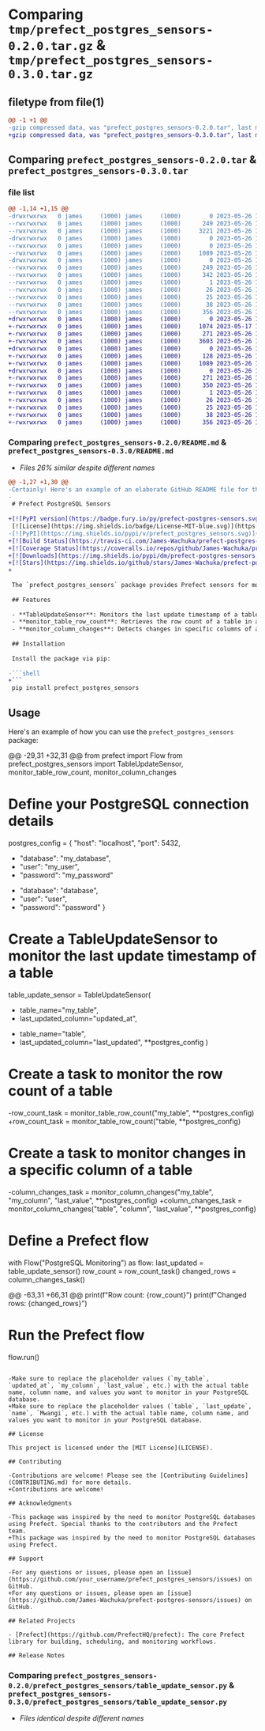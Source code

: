 # Comparing `tmp/prefect_postgres_sensors-0.2.0.tar.gz` & `tmp/prefect_postgres_sensors-0.3.0.tar.gz`

## filetype from file(1)

```diff
@@ -1 +1 @@
-gzip compressed data, was "prefect_postgres_sensors-0.2.0.tar", last modified: Fri May 26 11:13:29 2023, max compression
+gzip compressed data, was "prefect_postgres_sensors-0.3.0.tar", last modified: Fri May 26 11:32:19 2023, max compression
```

## Comparing `prefect_postgres_sensors-0.2.0.tar` & `prefect_postgres_sensors-0.3.0.tar`

### file list

```diff
@@ -1,14 +1,15 @@
-drwxrwxrwx   0 james     (1000) james     (1000)        0 2023-05-26 11:13:29.638169 prefect_postgres_sensors-0.2.0/
--rwxrwxrwx   0 james     (1000) james     (1000)      249 2023-05-26 11:13:29.627166 prefect_postgres_sensors-0.2.0/PKG-INFO
--rwxrwxrwx   0 james     (1000) james     (1000)     3221 2023-05-26 11:08:30.000000 prefect_postgres_sensors-0.2.0/README.md
-drwxrwxrwx   0 james     (1000) james     (1000)        0 2023-05-26 11:13:29.362170 prefect_postgres_sensors-0.2.0/prefect_postgres_sensors/
--rwxrwxrwx   0 james     (1000) james     (1000)        0 2023-05-26 10:21:18.000000 prefect_postgres_sensors-0.2.0/prefect_postgres_sensors/__init__.py
--rwxrwxrwx   0 james     (1000) james     (1000)     1089 2023-05-26 10:22:22.000000 prefect_postgres_sensors-0.2.0/prefect_postgres_sensors/table_update_sensor.py
-drwxrwxrwx   0 james     (1000) james     (1000)        0 2023-05-26 11:13:29.575167 prefect_postgres_sensors-0.2.0/prefect_postgres_sensors.egg-info/
--rwxrwxrwx   0 james     (1000) james     (1000)      249 2023-05-26 11:13:27.000000 prefect_postgres_sensors-0.2.0/prefect_postgres_sensors.egg-info/PKG-INFO
--rwxrwxrwx   0 james     (1000) james     (1000)      342 2023-05-26 11:13:28.000000 prefect_postgres_sensors-0.2.0/prefect_postgres_sensors.egg-info/SOURCES.txt
--rwxrwxrwx   0 james     (1000) james     (1000)        1 2023-05-26 11:13:27.000000 prefect_postgres_sensors-0.2.0/prefect_postgres_sensors.egg-info/dependency_links.txt
--rwxrwxrwx   0 james     (1000) james     (1000)       26 2023-05-26 11:13:28.000000 prefect_postgres_sensors-0.2.0/prefect_postgres_sensors.egg-info/requires.txt
--rwxrwxrwx   0 james     (1000) james     (1000)       25 2023-05-26 11:13:28.000000 prefect_postgres_sensors-0.2.0/prefect_postgres_sensors.egg-info/top_level.txt
--rwxrwxrwx   0 james     (1000) james     (1000)       38 2023-05-26 11:13:29.640171 prefect_postgres_sensors-0.2.0/setup.cfg
--rwxrwxrwx   0 james     (1000) james     (1000)      356 2023-05-26 11:12:56.000000 prefect_postgres_sensors-0.2.0/setup.py
+drwxrwxrwx   0 james     (1000) james     (1000)        0 2023-05-26 11:32:19.194517 prefect_postgres_sensors-0.3.0/
+-rwxrwxrwx   0 james     (1000) james     (1000)     1074 2023-05-17 13:09:12.000000 prefect_postgres_sensors-0.3.0/LICENSE
+-rwxrwxrwx   0 james     (1000) james     (1000)      271 2023-05-26 11:32:19.183513 prefect_postgres_sensors-0.3.0/PKG-INFO
+-rwxrwxrwx   0 james     (1000) james     (1000)     3603 2023-05-26 11:26:27.000000 prefect_postgres_sensors-0.3.0/README.md
+drwxrwxrwx   0 james     (1000) james     (1000)        0 2023-05-26 11:32:18.888255 prefect_postgres_sensors-0.3.0/prefect_postgres_sensors/
+-rwxrwxrwx   0 james     (1000) james     (1000)      128 2023-05-26 11:30:24.000000 prefect_postgres_sensors-0.3.0/prefect_postgres_sensors/__init__.py
+-rwxrwxrwx   0 james     (1000) james     (1000)     1089 2023-05-26 10:22:22.000000 prefect_postgres_sensors-0.3.0/prefect_postgres_sensors/table_update_sensor.py
+drwxrwxrwx   0 james     (1000) james     (1000)        0 2023-05-26 11:32:19.139545 prefect_postgres_sensors-0.3.0/prefect_postgres_sensors.egg-info/
+-rwxrwxrwx   0 james     (1000) james     (1000)      271 2023-05-26 11:32:17.000000 prefect_postgres_sensors-0.3.0/prefect_postgres_sensors.egg-info/PKG-INFO
+-rwxrwxrwx   0 james     (1000) james     (1000)      350 2023-05-26 11:32:17.000000 prefect_postgres_sensors-0.3.0/prefect_postgres_sensors.egg-info/SOURCES.txt
+-rwxrwxrwx   0 james     (1000) james     (1000)        1 2023-05-26 11:32:17.000000 prefect_postgres_sensors-0.3.0/prefect_postgres_sensors.egg-info/dependency_links.txt
+-rwxrwxrwx   0 james     (1000) james     (1000)       26 2023-05-26 11:32:17.000000 prefect_postgres_sensors-0.3.0/prefect_postgres_sensors.egg-info/requires.txt
+-rwxrwxrwx   0 james     (1000) james     (1000)       25 2023-05-26 11:32:17.000000 prefect_postgres_sensors-0.3.0/prefect_postgres_sensors.egg-info/top_level.txt
+-rwxrwxrwx   0 james     (1000) james     (1000)       38 2023-05-26 11:32:19.196516 prefect_postgres_sensors-0.3.0/setup.cfg
+-rwxrwxrwx   0 james     (1000) james     (1000)      356 2023-05-26 11:31:51.000000 prefect_postgres_sensors-0.3.0/setup.py
```

### Comparing `prefect_postgres_sensors-0.2.0/README.md` & `prefect_postgres_sensors-0.3.0/README.md`

 * *Files 26% similar despite different names*

```diff
@@ -1,27 +1,30 @@
-Certainly! Here's an example of an elaborate GitHub README file for the "prefect_postgres_sensors" project:
-
 # Prefect PostgreSQL Sensors
 
+[![PyPI version](https://badge.fury.io/py/prefect-postgres-sensors.svg)](https://badge.fury.io/py/prefect-postgres-sensors)
 [![License](https://img.shields.io/badge/License-MIT-blue.svg)](https://opensource.org/licenses/MIT)
-[![PyPI](https://img.shields.io/pypi/v/prefect_postgres_sensors.svg)](https://pypi.org/project/prefect_postgres_sensors/)
+[![Build Status](https://travis-ci.com/James-Wachuka/prefect-postgres-sensors.svg?branch=main)](https://travis-ci.com/James-Wachuka/prefect-postgres-sensors)
+[![Coverage Status](https://coveralls.io/repos/github/James-Wachuka/prefect-postgres-sensors/badge.svg?branch=main)](https://coveralls.io/github/James-Wachuka/prefect-postgres-sensors?branch=main)
+[![Downloads](https://img.shields.io/pypi/dm/prefect-postgres-sensors.svg)](https://pypi.org/project/prefect-postgres-sensors/)
+[![Stars](https://img.shields.io/github/stars/James-Wachuka/prefect-postgres-sensors.svg?style=social)](https://github.com/James-Wachuka/prefect-postgres-sensors/stargazers)
+
 
 The `prefect_postgres_sensors` package provides Prefect sensors for monitoring changes or conditions within a PostgreSQL database.
 
 ## Features
 
 - **TableUpdateSensor**: Monitors the last update timestamp of a table in a PostgreSQL database.
 - **monitor_table_row_count**: Retrieves the row count of a table in a PostgreSQL database.
 - **monitor_column_changes**: Detects changes in specific columns of a table in a PostgreSQL database.
 
 ## Installation
 
 Install the package via pip:
 
-```shell
+```
 pip install prefect_postgres_sensors
 ```
 
 ## Usage
 
 Here's an example of how you can use the `prefect_postgres_sensors` package:
 
@@ -29,31 +32,31 @@
 from prefect import Flow
 from prefect_postgres_sensors import TableUpdateSensor, monitor_table_row_count, monitor_column_changes
 
 # Define your PostgreSQL connection details
 postgres_config = {
     "host": "localhost",
     "port": 5432,
-    "database": "my_database",
-    "user": "my_user",
-    "password": "my_password"
+    "database": "database",
+    "user": "user",
+    "password": "password"
 }
 
 # Create a TableUpdateSensor to monitor the last update timestamp of a table
 table_update_sensor = TableUpdateSensor(
-    table_name="my_table",
-    last_updated_column="updated_at",
+    table_name="table",
+    last_updated_column="last_updated",
     **postgres_config
 )
 
 # Create a task to monitor the row count of a table
-row_count_task = monitor_table_row_count("my_table", **postgres_config)
+row_count_task = monitor_table_row_count("table, **postgres_config)
 
 # Create a task to monitor changes in a specific column of a table
-column_changes_task = monitor_column_changes("my_table", "my_column", "last_value", **postgres_config)
+column_changes_task = monitor_column_changes("table", "column", "last_value", **postgres_config)
 
 # Define a Prefect flow
 with Flow("PostgreSQL Monitoring") as flow:
     last_updated = table_update_sensor()
     row_count = row_count_task()
     changed_rows = column_changes_task()
 
@@ -63,31 +66,31 @@
     print(f"Row count: {row_count}")
     print(f"Changed rows: {changed_rows}")
 
 # Run the Prefect flow
 flow.run()
 ```
 
-Make sure to replace the placeholder values (`my_table`, `updated_at`, `my_column`, `last_value`, etc.) with the actual table name, column name, and values you want to monitor in your PostgreSQL database.
+Make sure to replace the placeholder values (`table`, `last_update`, `name`, `Mwangi`, etc.) with the actual table name, column name, and values you want to monitor in your PostgreSQL database.
 
 ## License
 
 This project is licensed under the [MIT License](LICENSE).
 
 ## Contributing
 
-Contributions are welcome! Please see the [Contributing Guidelines](CONTRIBUTING.md) for more details.
+Contributions are welcome!
 
 ## Acknowledgments
 
-This package was inspired by the need to monitor PostgreSQL databases using Prefect. Special thanks to the contributors and the Prefect team.
+This package was inspired by the need to monitor PostgreSQL databases using Prefect.
 
 ## Support
 
-For any questions or issues, please open an [issue](https://github.com/your_username/prefect_postgres_sensors/issues) on GitHub.
+For any questions or issues, please open an [issue](https://github.com/James-Wachuka/prefect-postgres-sensors/issues) on GitHub.
 
 ## Related Projects
 
 - [Prefect](https://github.com/PrefectHQ/prefect): The core Prefect library for building, scheduling, and monitoring workflows.
 
 ## Release Notes
```

### Comparing `prefect_postgres_sensors-0.2.0/prefect_postgres_sensors/table_update_sensor.py` & `prefect_postgres_sensors-0.3.0/prefect_postgres_sensors/table_update_sensor.py`

 * *Files identical despite different names*

